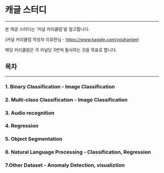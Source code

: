 # 캐글 스터디

---------

본 캐글 스터디는 '커널 커리큘럼'을 참고합니다.

(커널 커리큘럼 작성자 이유한님 - https://www.kaggle.com/youhanlee)

해당 커리큘럼은 각 커널당 3번씩 필사하는 것을 목표로 합니다.

## 목차

---------

### 1. Binary Classification - Image Classification

### 2. Multi-class Classification - Image Classification

### 3. Audio recognition

### 4. Regression

### 5. Object Segmentation

### 6. Natural Language Processing - Classification, Regression

### 7.Other Dataset - Anomaly Detection, visualiztion
